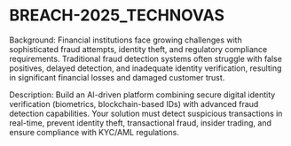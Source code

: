 # BREACH-2025_TECHNOVAS

Background: 
Financial institutions face growing challenges with sophisticated fraud attempts, identity theft, 
and regulatory compliance requirements. Traditional fraud detection systems often struggle with 
false positives, delayed detection, and inadequate identity verification, resulting in significant 
financial losses and damaged customer trust. 

Description: 
Build an AI-driven platform combining secure digital identity verification (biometrics, 
blockchain-based IDs) with advanced fraud detection capabilities. Your solution must detect 
suspicious transactions in real-time, prevent identity theft, transactional fraud, insider trading, 
and ensure compliance with KYC/AML regulations. 
